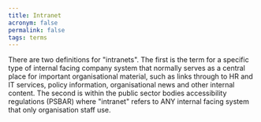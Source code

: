 ```yaml
---
title: Intranet
acronym: false
permalink: false
tags: terms
---
```

There are two definitions for "intranets".
The first is the term for a specific type of internal facing company system that normally serves as a central place for important organisational material, such as links through to HR and IT services, policy information, organisational news and other internal content. The second is within the public sector bodies accessibility regulations (PSBAR) where "intranet" refers to ANY internal facing system that only organisation staff use.